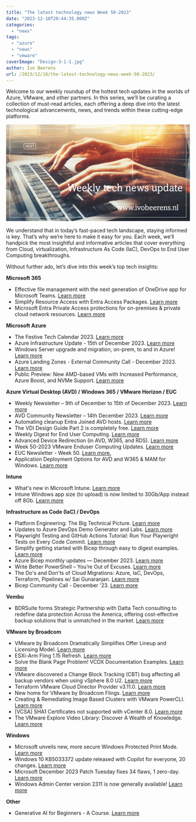 ```yaml
---
title: "The latest technology news Week 50-2023"
date: "2023-12-18T20:44:35.000Z"
categories: 
  - "news"
tags: 
  - "azure"
  - "news"
  - "vmware"
coverImage: "Design-3-1-1.jpg"
author: Ivo Beerens
url: /2023/12/18/the-latest-technology-news-week-50-2023/
---
```


Welcome to our weekly roundup of the hottest tech updates in the worlds of Azure, VMware, and other partners. In this series, we’ll be curating a collection of must-read articles, each offering a deep dive into the latest technological advancements, news, and trends within these cutting-edge platforms.

![newsletter](images/Design-3-1-1.jpg)

We understand that in today’s fast-paced tech landscape, staying informed is key. That’s why we’re here to make it easy for you. Each week, we’ll handpick the most insightful and informative articles that cover everything from Cloud, virtualization, Infrastructure As Code (IaC), DevOps to End User Computing breakthroughs.

Without further ado, let’s dive into this week’s top tech insights:

**Microsoft 365**

- Effective file management with the next generation of OneDrive app for Microsoft Teams. [Learn more](https://techcommunity.microsoft.com/t5/microsoft-teams-blog/effective-file-management-with-the-next-generation-of-onedrive/ba-p/4009348)
- Simplify Resource Access with Entra Access Packages. [Learn more](https://traversecloud.co.uk/simplify-resource-access-with-entra-access-packages/)
- Microsoft Entra Private Access protections for on-premises & private cloud network resources. [Learn more](https://youtu.be/_dw2JVqA4E8?si=IiD3RCZysJgdbfCU)

**Microsoft Azure**

- The Festive Tech Calendar 2023. [Learn more](https://festivetechcalendar.com/)
- Azure Infrastructure Update - 15th of December 2023. [Learn more](https://youtu.be/yYxhOfteI2w?si=6MOSUUwakihFXk3A)
- Windows Server upgrade and migration, on-prem, to and in Azure! [Learn more](https://www.youtube.com/live/Yo_69zXqaE8?si=qh5hYKczsNGsH09d)
- Azure Landing Zones - External Community Call - December 2023. [Learn more](https://www.youtube.com/watch?v=E3Pz_VcefZ4)
- Public Preview: New AMD-based VMs with Increased Performance, Azure Boost, and NVMe Support. [Learn more](https://techcommunity.microsoft.com/t5/azure-compute-blog/public-preview-new-amd-based-vms-with-increased-performance/ba-p/3981351)

**Azure Virtual Desktop (AVD) / Windows 365 / VMware Horizon / EUC**

- Weekly Newsletter – 9th of December to 15th of December 2023. [Learn more](https://w365community.com/weekly-newsletter-9th-of-december-to-15th-of-december-2023)
- AVD Community Newsletter – 14th December 2023. [Learn more](https://avdcommunity.com/avd-community-newsletter-14th-december-2023/)
- Automating cleanup Entra Joined AVD hosts. [Learn more](https://www.nielskok.tech/azure-virtual-desktop/automating-cleanup-entra-joined-avd-hosts/)
- The VDI Design Guide Part 2 is completely free. [Learn more](https://itq.eu/itq-vdi-design-guide-part-2/)
- Weekly Digest for End User Computing. [Learn more](https://techzone.vmware.com/blog/weekly-digest-end-user-computing?mkt_tok=MDQ4LVNaVy0wNDUAAAGQCCO15hDXBSrjFHNY9aRj495dooYfMxJeDERV4eXD4cLUidQfSYzgx_7GYWqUn31VzBjHAdGNG_P1p0ZgLGhWOeFoWny_owfAk_jVWBjWeSLOGlNW)
- Advanced Device Redirection (in AVD, W365, and RDS). [Learn more](https://gbbblog.azurewebsites.us/index.php/2023/12/13/advanced-device-redirection-in-avd-w365-and-rds/)
- Week 50-2023 VMware Enduser Computing Updates. [Learn more](https://juliuslienemann.wordpress.com/2023/12/15/week-50-2023-vmware-enduser-computing-updates/)
- EUC Newsletter - Week 50. [Learn more.](https://blog.simonelberts.nl/2023/12/euc-newsletter-week-50.html)
- Application Deployment Options for AVD and W365 & MAM for Windows. [Learn more](https://www.youtube.com/watch?v=4l3qDNC8E6E)

**Intune**

- What's new in Microsoft Intune. [Learn more](https://learn.microsoft.com/en-us/mem/intune/fundamentals/whats-new)
- Intune Windows app size (to upload) is now limited to 30Gb/App instead off 8Gb. [Learn more](https://learn.microsoft.com/en-us/mem/intune/apps/apps-win32-app-management#add-assign-and-monitor-a-win32-app)

**Infrastructure as Code (IaC) / DevOps**

- Platform Engineering: The Big Technical Picture. [Learn more](https://twitter.com/i/broadcasts/1jMJgmaWrnYKL)
- Updates to Azure DevOps Demo Generator and Labs. [Learn more](https://devblogs.microsoft.com/devops/updates-to-azure-devops-demo-generator-and-labs/)
- Playwright Testing and GitHub Actions Tutorial: Run Your Playwright Tests on Every Code Commit. [Learn more](https://youtu.be/yU2wtTsPF2A?si=2WoQ6ilR0S0SVuqm)
- Simplify getting started with Bicep through easy to digest examples. [Learn more](https://github.com/riosengineer/Bicepify)
- Azure Bicep monthly updates — December 2023. [Learn more](https://medium.com/@gijsreijn/azure-bicep-monthly-updates-december-2023-51628faefe34)
- Write Better PowerShell – You’re Out of Excuses. [Learn more](https://patchmypc.com/write-better-powershell-youre-out-of-excuses)
- The Do's and Don'ts of Cloud Migrations: Azure, IaC, DevOps, Terraform, Pipelines w/ Sai Gunaranjan. [Learn more](https://youtu.be/AhRmrzBi1bM?si=mCET67kJtvGfQ9qB)
- Bicep Community Call - December '23. [Learn more](https://youtu.be/ZJSugUr-ejs?si=pv5mWydDDNPAc11m)

**Vembu**

- BDRSuite forms Strategic Partnership with Datta Tech consulting to redefine data protection Across the America, offering cost-effective backup solutions that is unmatched in the market. [Learn more](https://www.bdrsuite.com/blog/bdrsuite-and-datta-tech-consultings-strategic-partnership/)

**VMware by Broadcom**

- VMware by Broadcom Dramatically Simplifies Offer Lineup and Licensing Model. [Learn more](https://news.vmware.com/company/vmware-by-broadcom-business-transformation)
- ESXi-Arm Fling 1.15 Refresh. [Learn more](https://blogs.vmware.com/arm/2023/12/15/esxi-arm-fling-1-15-refresh/)
- Solve the Blank Page Problem! VCDX Documentation Examples. [Learn more](https://youtu.be/WCiRIAdTyVw?si=OQ74TR0bHaGCi6gE)
- VMware discovered a Change Block Tracking (CBT) bug affecting all backup vendors when using vSphere 8.0 U2. [Learn more](https://twitter.com/i/bookmarks)
- Terraform VMware Cloud Director Provider v3.11.0. [Learn more](https://blogs.vmware.com/cloudprovider/2023/12/terraform-vmware-cloud-director-provider-v3-11-0.html)
- New home for VMware by Broadcom Flings. [Learn more](https://communities.vmware.com/t5/Flings/ct-p/77)
- Creating & Remediating Image Based Clusters with VMware PowerCLI. [Learn more](https://khizeran.com/2023/12/04/creating-remediating-image-based-clusters-with-vmware-powercli/)
- \[VCSA\] SHA1 Certificates not supported with vCenter 8.0. [Learn more](https://virtual-graveyard.com/2023/12/05/vcsa-sha1-certificates-not-supported-with-vcenter-8-0/)
- The VMware Explore Video Library: Discover A Wealth of Knowledge. [Learn more](https://blogs.vmware.com/explore/2023/12/11/the-vmware-explore-video-library-discover-a-wealth-of-knowledge/)

**Windows**

- Microsoft unveils new, more secure Windows Protected Print Mode. [Learn more](https://www.bleepingcomputer.com/news/microsoft/microsoft-unveils-new-more-secure-windows-protected-print-mode/)
- Windows 10 KB5033372 update released with Copilot for everyone, 20 changes. [Learn more](https://www-bleepingcomputer-com.cdn.ampproject.org/c/s/www.bleepingcomputer.com/news/microsoft/windows-10-kb5033372-update-released-with-copilot-for-everyone-20-changes/amp/)
- Microsoft December 2023 Patch Tuesday fixes 34 flaws, 1 zero-day. [Learn more](https://www.bleepingcomputer.com/news/microsoft/microsoft-december-2023-patch-tuesday-fixes-34-flaws-1-zero-day/)
- Windows Admin Center version 2311 is now generally available! [Learn more](https://techcommunity.microsoft.com/t5/windows-admin-center-blog/windows-admin-center-version-2311-is-now-generally-available/ba-p/4006939)

**Other**

- Generative AI for Beginners - A Course. [Learn more](https://microsoft.github.io/generative-ai-for-beginners/#/?id=generative-ai-for-beginners-a-course)
